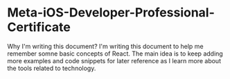 # Meta-iOS-Developer-Professional-Certificate
Why I'm writing this document? I'm writing this document to help me remember somne basic concepts of React. The main idea is to keep adding more examples and code snippets for later reference as I learn more about the tools related to technology.
